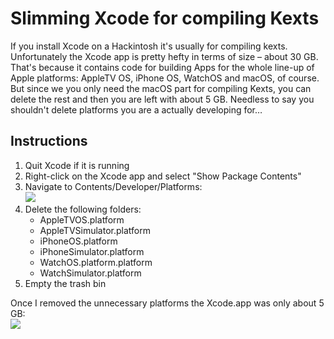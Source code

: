 # Slimming Xcode for compiling Kexts

If you install Xcode on a Hackintosh it's usually for compiling kexts. Unfortunately the Xcode app is pretty hefty in terms of size – about 30 GB. That's because it contains code for building Apps for the whole line-up of Apple platforms: AppleTV OS, iPhone OS, WatchOS and macOS, of course. But since we you only need the macOS part for compiling Kexts, you can delete the rest and then you are left with about 5 GB. Needless to say you shouldn't delete platforms you are a actually developing for…

## Instructions

1. Quit Xcode if it is running 
2. Right-click on the Xcode app and select "Show Package Contents"
3. Navigate to Contents/Developer/Platforms: </br>![](/Users/5t33z0/Desktop/xcode_dev.png)
4. Delete the following folders:
	- AppleTVOS.platform
	- AppleTVSimulator.platform
	- iPhoneOS.platform
	- iPhoneSimulator.platform
	- WatchOS.platform.platform
	- WatchSimulator.platform
5. Empty the trash bin

Once I removed the unnecessary platforms the Xcode.app was only about 5 GB:</br>![](/Users/5t33z0/Desktop/Grandperspective.png)


